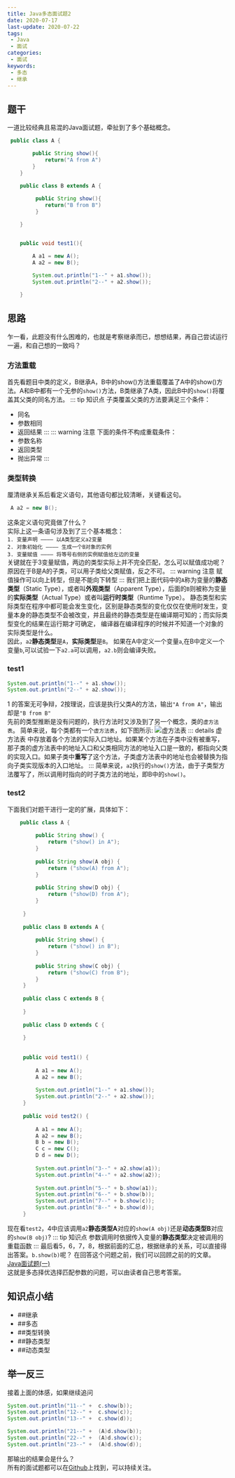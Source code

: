 ```yaml
---
title: Java多态面试题2
date: 2020-07-17
last-update: 2020-07-22
tags:
 - Java
 - 面试
categories:
 - 面试
keywords:
 - 多态 
 - 继承 
---
```


## 题干
一道比较经典且易混的Java面试题，牵扯到了多个基础概念。
```java
 public class A {

        public String show(){
            return("A from A")
        }
    }

    public class B extends A {
      
         public String show(){
            return("B from B")
         }

    }


    public void test1(){

        A a1 = new A();
        A a2 = new B();
 
        System.out.println("1--" + a1.show());
        System.out.println("2--" + a2.show());

    }
```
## 思路
乍一看，此题没有什么困难的，也就是考察继承而已，想想结果，再自己尝试运行一遍，和自己想的一致吗？<br>

### 方法重载

首先看题目中类的定义，B继承A，B中的show()方法重载覆盖了A中的show()方法。A和B中都有一个无参的`show()`方法，B类继承了A类，因此B中的`show()`将覆盖其父类的同名方法。
::: tip 知识点
子类覆盖父类的方法要满足三个条件：
- 同名
- 参数相同
- 返回结果
:::
::: warning  注意
下面的条件不构成重载条件：
- 参数名称
- 返回类型
- 抛出异常
:::

### 类型转换

厘清继承关系后看定义语句，其他语句都比较清晰，关键看这句。
```java
 A a2 = new B();
```
这条定义语句究竟做了什么？<br>
实际上这一条语句涉及到了三个基本概念：<br>
`1. 变量声明 ———— 以A类型定义a2变量`<br>
`2. 对象初始化 ———— 生成一个B对象的实例`<br>
`3. 变量赋值 ———— 将等号右侧的实例赋值给左边的变量`<br>
关键就在于3变量赋值，两边的类型实际上并不完全匹配，怎么可以赋值成功呢？<br>
原因在于B是A的子类，可以用子类给父类赋值，反之不可。
::: warning 注意
赋值操作可以向上转型，但是不能向下转型
:::
我们把上面代码中的`A`称为变量的**静态类型**（Static Type），或者叫**外观类型**（Apparent Type），后面的`B`则被称为变量的**实际类型**（Actual Type）或者叫**运行时类型**（Runtime Type）。
静态类型和实际类型在程序中都可能会发生变化，区别是静态类型的变化仅仅在使用时发生，变量本身的静态类型不会被改变，并且最终的静态类型是在编译期可知的；而实际类型变化的结果在运行期才可确定，
编译器在编译程序的时候并不知道一个对象的实际类型是什么。<br>
因此，`a2`**静态类型**是`A`，**实际类型**是`B`。
如果在A中定义一个变量`a`,在B中定义一个变量`b`,可以试验一下`a2.a`可以调用，`a2.b`则会编译失败。

### test1
```java    
System.out.println("1--" + a1.show());
System.out.println("2--" + a2.show());
```
1 的答案无可争辩，2按理说，应该是执行父类A的方法，输出`"A from A"`，输出却是`"B from B"`<br>
先前的类型推断是没有问题的，执行方法时又涉及到了另一个概念，类的`虚方法表`。
简单来说，每个类都有一个`虚方法表`，如下图所示:
![虚方法表](/images/Java面试题(二)/class_method_table.png)
::: details 虚方法表
中存放着各个方法的实际入口地址。如果某个方法在子类中没有被重写，那子类的虚方法表中的地址入口和父类相同方法的地址入口是一致的，都指向父类的实现入口。如果子类中**重写**了这个方法，子类虚方法表中的地址也会被替换为指向子类实现版本的入口地址。
:::
简单来说，`a2`执行的`show()`方法，由于子类型方法覆写了，所以调用时指向的时子类方法的地址，即B中的`show()`。<br>

### test2

下面我们对题干进行一定的扩展，具体如下：
```java 
    public class A {
 
         public String show() {
             return ("show() in A");
         }
 
         public String show(A obj) {
             return ("show(A) from A");
         }
 
         public String show(D obj) {
             return ("show(D) from A");
         }
 
     }
 
     public class B extends A {
    
         public String show() {
             return ("show() in B");
         }
    
         public String show(C obj) {
             return ("show(C) from B");
         }
     }
 
     public class C extends B {
 
     }
 
     public class D extends C {
 
     }
 
 
     public void test1() {
 
         A a1 = new A();
         A a2 = new B();
 
         System.out.println("1--" + a1.show());
         System.out.println("2--" + a2.show());
     }
 
     public void test2() {
 
         A a1 = new A();
         A a2 = new B();
         B b = new B();
         C c = new C();
         D d = new D();
 
         System.out.println("3--" + a2.show(a1));
         System.out.println("4--" + a2.show(a2));
 
         System.out.println("5--" + b.show(a1));
         System.out.println("6--" + b.show(b));
         System.out.println("7--" + b.show(c));
         System.out.println("8--" + b.show(d));
     }
```
现在看`test2`，4中应该调用`a2`**静态类型A**对应的`show(A obj)`还是**动态类型B**对应的`show(B obj)`?
::: tip 知识点
参数调用时依据传入变量的**静态类型**决定被调用的重载函数
:::
最后看5，6，7，8，根据前面的汇总，根据继承的关系，可以直接得出答案。`b.show(b)`呢？
在回答这个问题之前，我们可以回顾之前的的文章。[Java面试题(一)](Java面试题(一).md)<br>
这就是多态择优选择匹配参数的问题，可以由读者自己思考答案。



## 知识点小结
- ##继承
- ##多态
- ##类型转换
- ##静态类型
- ##动态类型

## 举一反三
接着上面的体感，如果继续追问
```java
System.out.println("11--" +  c.show(b));
System.out.println("12--" +  c.show(c));
System.out.println("13--" +  c.show(d));

System.out.println("21--" +  (A)d.show(b));
System.out.println("22--" +  (A)d.show(c));
System.out.println("23--" +  (A)d.show(d));
```
那输出的结果会是什么？<br>
所有的面试题都可以在[Github](https://github.com/qisong3/Java-Review-Demo)上找到，可以持续关注。
